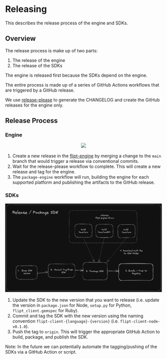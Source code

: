# Releasing

This describes the release process of the engine and SDKs.

## Overview

The release process is make up of two parts:

1. The release of the engine
2. The release of the SDKs

The engine is released first because the SDKs depend on the engine.

The entire process is made up of a series of GitHub Actions workflows that are triggered by a GitHub release.

We use [release-please](https://github.com/googleapis/release-please>) to generate the CHANGELOG and create the GitHub releases for the engine only.

## Release Process

### Engine

<p align="center">
    <img src=".github/images/release-engine.png" width=600 />
</p>

1. Create a new release in the [flipt-engine](./flipt-engine) by merging a change to the `main` branch that would trigger a release via conventional commits.
2. Wait for the release-please workflow to complete. This will create a new release and tag for the engine.
3. The `package-engine` workflow will run, building the engine for each supported platform and publishing the artifacts to the GitHub release.

### SDKs

<p align="center">
    <img src=".github/images/release-sdk.png" width=600 />
</p>

1. Update the SDK to the new version that you want to release (i.e. update the version in `package.json` for Node, `setup.py` for Python, `flipt_client.gemspec` for Ruby).
1. Commit and tag the SDK with the new version using the naming convention `flipt-client-{language}-{version}` (i.e. `flipt-client-node-v0.1.0`).
1. Push the tag to `origin`. This will trigger the appropriate GitHub Action to build, package, and publish the SDK.

Note: In the future we can potentially automate the tagging/pushing of the SDKs via a GitHub Action or script.
